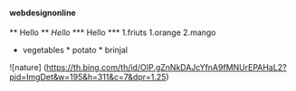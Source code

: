 #### webdesignonline
** Hello **
*Hello*
*** Hello ***
1.friuts
    1.orange
    2.mango
    
* vegetables
        * potato
        * brinjal

![nature] (https://th.bing.com/th/id/OIP.gZnNkDAJcYfnA9fMNUrEPAHaL2?pid=ImgDet&w=195&h=311&c=7&dpr=1.25)
